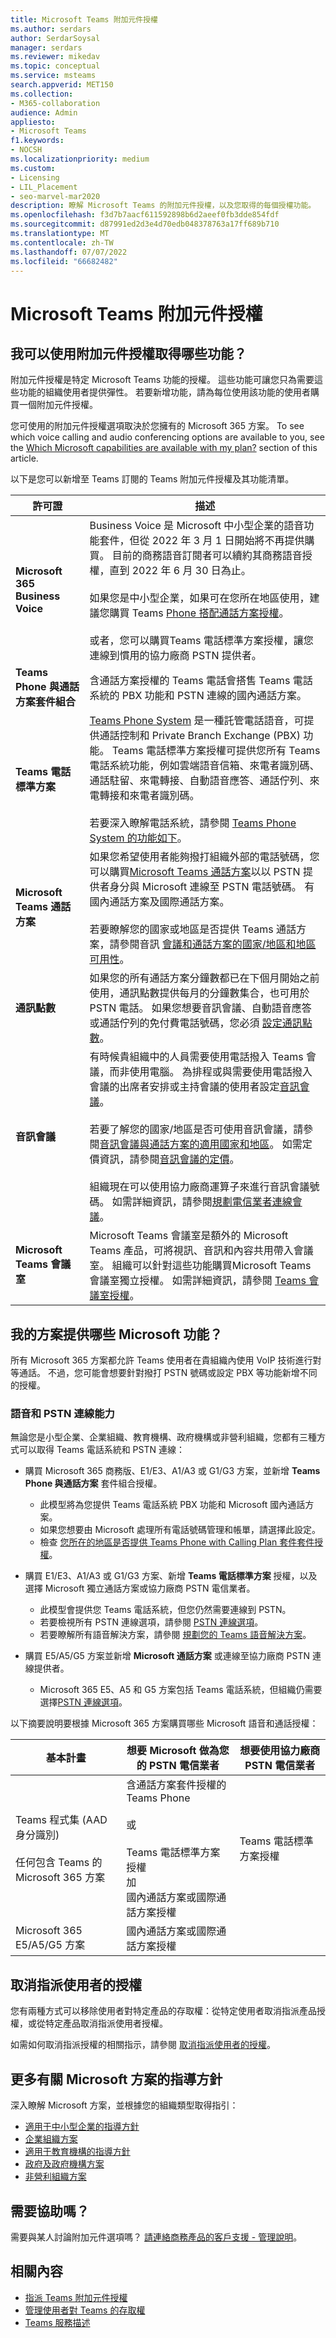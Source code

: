 ```yaml
---
title: Microsoft Teams 附加元件授權
ms.author: serdars
author: SerdarSoysal
manager: serdars
ms.reviewer: mikedav
ms.topic: conceptual
ms.service: msteams
search.appverid: MET150
ms.collection:
- M365-collaboration
audience: Admin
appliesto:
- Microsoft Teams
f1.keywords:
- NOCSH
ms.localizationpriority: medium
ms.custom:
- Licensing
- LIL_Placement
- seo-marvel-mar2020
description: 瞭解 Microsoft Teams 的附加元件授權，以及您取得的每個授權功能。
ms.openlocfilehash: f3d7b7aacf611592898b6d2aeef0fb3dde854fdf
ms.sourcegitcommit: d87991ed2d3e4d70edb048378763a17ff689b710
ms.translationtype: MT
ms.contentlocale: zh-TW
ms.lasthandoff: 07/07/2022
ms.locfileid: "66682482"
---
```

# <a name="microsoft-teams-add-on-licenses"></a>Microsoft Teams 附加元件授權

## <a name="which-capabilities-can-i-get-with-add-on-licenses"></a>我可以使用附加元件授權取得哪些功能？

附加元件授權是特定 Microsoft Teams 功能的授權。 這些功能可讓您只為需要這些功能的組織使用者提供彈性。 若要新增功能，請為每位使用該功能的使用者購買一個附加元件授權。

您可使用的附加元件授權選項取決於您擁有的 Microsoft 365 方案。 To see which voice calling and audio conferencing options are available to you, see the [Which Microsoft capabilities are available with my plan?](#which-microsoft-capabilities-are-available-with-my-plan) section of this article.

以下是您可以新增至 Teams 訂閱的 Teams 附加元件授權及其功能清單。

|許可證|描述|
|-------|-----------|
|**Microsoft 365 Business Voice** <br/> |Business Voice 是 Microsoft 中小型企業的語音功能套件，但從 2022 年 3 月 1 日開始將不再提供購買。 目前的商務語音訂閱者可以續約其商務語音授權，直到 2022 年 6 月 30 日為止。 <br/> <br/> 如果您是中小型企業，如果可在您所在地區使用，建議您購買 Teams [Phone 搭配通話方案授權](../business-voice/whats-business-voice.md)。 <br/> <br/> 或者，您可以購買Teams 電話標準方案授權，讓您連線到慣用的協力廠商 PSTN 提供者。 |
|**Teams Phone 與通話方案套件組合** <br/> |含通話方案授權的 Teams 電話會搭售 Teams 電話系統的 PBX 功能和 PSTN 連線的國內通話方案。 <br/> |
|**Teams 電話標準方案** <br/> |[Teams Phone System](../what-is-phone-system-in-office-365.md) 是一種託管電話語音，可提供通話控制和 Private Branch Exchange (PBX) 功能。 Teams 電話標準方案授權可提供您所有 Teams 電話系統功能，例如雲端語音信箱、來電者識別碼、通話駐留、來電轉接、自動語音應答、通話佇列、來電轉接和來電者識別碼。 <br/> <br/>若要深入瞭解電話系統，請參閱 [Teams Phone System 的功能如下](../here-s-what-you-get-with-phone-system.md)。 <br/> |
|**Microsoft Teams 通話方案** <br/> |如果您希望使用者能夠撥打組織外部的電話號碼，您可以購買[Microsoft Teams 通話方案](../calling-plans-for-office-365.md)以以 PSTN 提供者身分與 Microsoft 連線至 PSTN 電話號碼。 有國內通話方案及國際通話方案。 <br/> <br/> 若要瞭解您的國家或地區是否提供 Teams 通話方案，請參閱音訊 [會議和通話方案的國家/地區和地區可用性](../country-and-region-availability-for-audio-conferencing-and-calling-plans/country-and-region-availability-for-audio-conferencing-and-calling-plans.md)。 |
|**通訊點數** | 如果您的所有通話方案分鐘數都已在下個月開始之前使用，通訊點數提供每月的分鐘數集合，也可用於 PSTN 電話。 如果您想要音訊會議、自動語音應答或通話佇列的免付費電話號碼，您必須 [設定通訊點數](../set-up-communications-credits-for-your-organization.md)。 <br/> |
|**音訊會議** <br/> |有時候貴組織中的人員需要使用電話撥入 Teams 會議，而非使用電腦。 為排程或與需要使用電話撥入會議的出席者安排或主持會議的使用者設定[音訊會議](../set-up-audio-conferencing-in-teams.md)。 <br/> <br/>若要了解您的國家/地區是否可使用音訊會議，請參閱[音訊會議與通話方案的適用國家和地區](../country-and-region-availability-for-audio-conferencing-and-calling-plans/country-and-region-availability-for-audio-conferencing-and-calling-plans.md)。 如需定價資訊，請參閱[音訊會議的定價](https://go.microsoft.com/fwlink/?linkid=799762)。  <br/> <br/>組織現在可以使用協力廠商運算子來進行音訊會議號碼。 如需詳細資訊，請參閱[規劃電信業者連線會議](../operator-connect-conferencing-plan.md)。 <br/>|
|**Microsoft Teams 會議室** <br/> | Microsoft Teams 會議室是額外的 Microsoft Teams 產品，可將視訊、音訊和內容共用帶入會議室。 組織可以針對這些功能購買Microsoft Teams 會議室獨立授權。 如需詳細資訊，請參閱 [Teams 會議室授權](../rooms/rooms-licensing.md)。 <br/>|

## <a name="which-microsoft-capabilities-are-available-with-my-plan"></a>我的方案提供哪些 Microsoft 功能？

所有 Microsoft 365 方案都允許 Teams 使用者在貴組織內使用 VoIP 技術進行對等通話。 不過，您可能會想要針對撥打 PSTN 號碼或設定 PBX 等功能新增不同的授權。

### <a name="voice-and-pstn-connectivity"></a>語音和 PSTN 連線能力

無論您是小型企業、企業組織、教育機構、政府機構或非營利組織，您都有三種方式可以取得 Teams 電話系統和 PSTN 連線：

- 購買 Microsoft 365 商務版、E1/E3、A1/A3 或 G1/G3 方案，並新增 **Teams Phone 與通話方案** 套件組合授權。
  - 此模型將為您提供 Teams 電話系統 PBX 功能和 Microsoft 國內通話方案。
  - 如果您想要由 Microsoft 處理所有電話號碼管理和帳單，請選擇此設定。
  - 檢查 [您所在的地區是否提供 Teams Phone with Calling Plan 套件套件授權](../country-and-region-availability-for-audio-conferencing-and-calling-plans/country-and-region-availability-for-audio-conferencing-and-calling-plans.md)。

- 購買 E1/E3、A1/A3 或 G1/G3 方案、新增 **Teams 電話標準方案** 授權，以及選擇 Microsoft 獨立通話方案或協力廠商 PSTN 電信業者。
  - 此模型會提供您 Teams 電話系統，但您仍然需要連線到 PSTN。
  - 若要檢視所有 PSTN 連線選項，請參閱 [PSTN 連線選項](../pstn-connectivity.md)。
  - 若要瞭解所有語音解決方案，請參閱 [規劃您的 Teams 語音解決方案](../cloud-voice-landing-page.md)。

- 購買 E5/A5/G5 方案並新增 **Microsoft 通話方案** 或連線至協力廠商 PSTN 連線提供者。
  - Microsoft 365 E5、A5 和 G5 方案包括 Teams 電話系統，但組織仍需要選擇[PSTN 連線選項](../pstn-connectivity.md)。

以下摘要說明要根據 Microsoft 365 方案購買哪些 Microsoft 語音和通話授權：

<table>
<thead>
<tr class="header">
<th><strong>基本計畫</strong></th>
<th><strong>想要 Microsoft 做為您的 PSTN 電信業者</strong></th>
<th><strong>想要使用協力廠商 PSTN 電信業者</strong></th>
</tr>
</thead>
<tbody>
<tr>
<td>Teams 程式集 (AAD 身分識別)  <br/> <br/>任何包含 Teams 的 Microsoft 365 方案 <br/> </td>
<td>含通話方案套件授權的 Teams Phone <br/> <br/>或 <br/> <br/>Teams 電話標準方案授權 <br/> 加 <br/>國內通話方案或國際通話方案授權 <br/> </td>
<td>Teams 電話標準方案授權 <br/> </td>
</tr>
<tr>
<td>Microsoft 365 E5/A5/G5 方案</td>
<td>國內通話方案或國際通話方案授權 <br/> </td>
<td></td>
</tr>
</tbody>
</table>

## <a name="unassign-licenses-from-users"></a>取消指派使用者的授權

您有兩種方式可以移除使用者對特定產品的存取權：從特定使用者取消指派產品授權，或從特定產品取消指派使用者授權。

如需如何取消指派授權的相關指示，請參閱 [取消指派使用者的授權](/microsoft-365/admin/manage/remove-licenses-from-users)。

## <a name="more-guidance-on-microsoft-plans"></a>更多有關 Microsoft 方案的指導方針

深入瞭解 Microsoft 方案，並根據您的組織類型取得指引：

- [適用于中小型企業的指導方針](../business-voice/whats-business-voice.md)
- [企業組織方案](https://www.microsoft.com/microsoft-365/compare-microsoft-365-enterprise-plans)
- [適用于教育機構的指導方針](https://www.microsoft.com/education/buy-license/microsoft365)
- [政府及政府機構方案](https://www.microsoft.com/microsoft-365/government/)
- [非營利組織方案](https://www.microsoft.com/microsoft-365/nonprofit/office-365-nonprofit-plans-and-pricing)

## <a name="need-help"></a>需要協助嗎？

需要與某人討論附加元件選項嗎？ [請連絡商務產品的客戶支援 - 管理說明](https://support.office.com/article/32a17ca7-6fa0-4870-8a8d-e25ba4ccfd4b)。

## <a name="related-content"></a>相關內容

- [指派 Teams 附加元件授權](assign-teams-add-on-licenses.md)
- [管理使用者對 Teams 的存取權](../user-access.md)
- [Teams 服務描述](/office365/servicedescriptions/teams-service-description)
